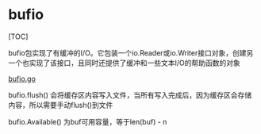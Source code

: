 # bufio

[TOC]

bufio包实现了有缓冲的I/O。它包装一个io.Reader或io.Writer接口对象，创建另一个也实现了该接口，且同时还提供了缓冲和一些文本I/O的帮助函数的对象

[bufio.go](./code/bufio.go)


bufio.flush() 会将缓存区内容写入文件，当所有写入完成后，因为缓存区会存储内容，所以需要手动flush()到文件

bufio.Available() 为buf可用容量，等于len(buf) - n